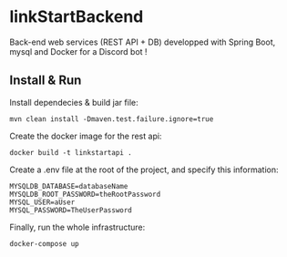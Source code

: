 # linkStartBackend
Back-end web services (REST API + DB) developped with Spring Boot, mysql and Docker for a Discord bot !  

## Install & Run
Install dependecies & build jar file:  
```
mvn clean install -Dmaven.test.failure.ignore=true
```

Create the docker image for the rest api:  
```
docker build -t linkstartapi .
```

Create a .env file at the root of the project, and specify this information:
```
MYSQLDB_DATABASE=databaseName
MYSQLDB_ROOT_PASSWORD=theRootPassword
MYSQL_USER=aUser
MYSQL_PASSWORD=TheUserPassword
```

Finally, run the whole infrastructure:  
```
docker-compose up
```
